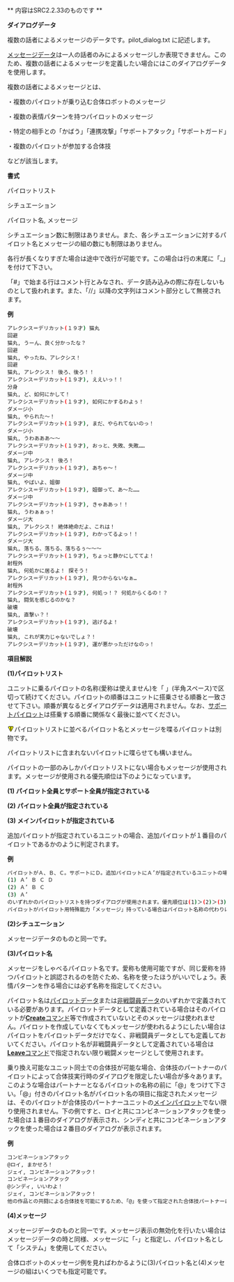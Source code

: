 ** 内容はSRC2.2.33のものです **

**ダイアログデータ**

複数の話者によるメッセージのデータです。pilot\_dialog.txt に記述します。

[メッセージデータ](メッセージデータ.md)は一人の話者のみによるメッセージしか表現できません。このため、複数の話者によるメッセージを定義したい場合にはこのダイアログデータを使用します。

複数の話者によるメッセージとは、

・複数のパイロットが乗り込む合体ロボットのメッセージ

・複数の表情パターンを持つパイロットのメッセージ

・特定の相手との「かばう」「連携攻撃」「サポートアタック」「サポートガード」

・複数のパイロットが参加する合体技

などが該当します。

**書式**

パイロットリスト

シチュエーション

パイロット名, メッセージ

シチュエーション数に制限はありません。また、各シチュエーションに対するパイロット名とメッセージの組の数にも制限はありません。

各行が長くなりすぎた場合は途中で改行が可能です。この場合は行の末尾に「\_」を付けて下さい。

「#」で始まる行はコメント行とみなされ、データ読み込みの際に存在しないものとして扱われます。また、「//」以降の文字列はコメント部分として無視されます。

**例**
```sh
アレクシス＝デリカット(１９才) 猫丸
回避
猫丸, うーん、良く分かったな？
回避
猫丸, やったね、アレクシス！
回避
猫丸, アレクシス！ 後ろ、後ろ！！
アレクシス＝デリカット(１９才), ええいっ！！
分身
猫丸, ど、如何にかして！
アレクシス＝デリカット(１９才), 如何にかするわよぅ！
ダメージ小
猫丸, やられた～！
アレクシス＝デリカット(１９才), まだ、やられてないのっ！
ダメージ小
猫丸, うわあああ～～
アレクシス＝デリカット(１９才), おっと、失敗、失敗……
ダメージ中
猫丸, アレクシス！ 後ろ！
アレクシス＝デリカット(１９才), あちゃ～！
ダメージ中
猫丸, やばいよ、姐御
アレクシス＝デリカット(１９才), 姐御って、あ～た……
ダメージ中
アレクシス＝デリカット(１９才), きゃああっ！！
猫丸, うわぁぁっ！
ダメージ大
猫丸, アレクシス！ 絶体絶命だよ、これは！
アレクシス＝デリカット(１９才), わかってるよっ！！
ダメージ大
猫丸, 落ちる、落ちる、落ちるぅ～～～
アレクシス＝デリカット(１９才), ちょっと静かにしててよ！
射程外
猫丸, 何処かに居るよ！ 探そう！
アレクシス＝デリカット(１９才), 見つからないなぁ…
射程外
アレクシス＝デリカット(１９才), 何処っ！？ 何処からくるの！？
猫丸, 闘気を感じるのかな？
破壊
猫丸, 直撃ぃ？！
アレクシス＝デリカット(１９才), 逃げるよ！
破壊
猫丸, これが実力じゃないでしょ？！
アレクシス＝デリカット(１９才), 運が悪かっただけなのっ！
```

**項目解説**

**(1)パイロットリスト**

ユニットに乗るパイロットの名称(愛称は使えません)を「 」(半角スペース)で区切って続けてください。パイロットの順番はユニットに搭乗させる順番と一致させて下さい。順番が異なるとダイアログデータは適用されません。なお、[サポートパイロット](サポートパイロット.md)は搭乗する順番に関係なく最後に並べてください。

![](./images/bm0.gif)パイロットリストに並べるパイロット名とメッセージを喋るパイロットは別物です。

パイロットリストに含まれないパイロットに喋らせても構いません。

パイロットの一部のみしかパイロットリストにない場合もメッセージが使用されます。メッセージが使用される優先順位は下のようになっています。

**(1) パイロット全員とサポート全員が指定されている**

**(2) パイロット全員が指定されている**

**(3) メインパイロットが指定されている**

追加パイロットが指定されているユニットの場合、追加パイロットが１番目のパイロットであるかのように判定されます。

**例**
```sh
パイロットがＡ、Ｂ、Ｃ。サポートにＤ。追加パイロットにＡ’が指定されているユニットの場合は、
(1) Ａ’ Ｂ Ｃ Ｄ
(2) Ａ’ Ｂ Ｃ
(3) Ａ’
のいずれかのパイロットリストを持つダイアログが使用されます。優先順位は(1)＞(2)＞(3)です。
パイロットがパイロット用特殊能力「メッセージ」持っている場合はパイロット名称の代わりにメッセージ能力で指定したメッセージタイプを指定して下さい。
```

**(2)シチュエーション**

メッセージデータのものと同一です。

**(3)パイロット名**

メッセージをしゃべるパイロット名です。愛称も使用可能ですが、同じ愛称を持つパイロットと誤認されるのを防ぐため、名称を使ったほうがいいでしょう。表情パターンを作る場合には必ず名称を指定してください。

パイロット名は[パイロットデータ](パイロットデータ.md)または[非戦闘員データ](非戦闘員データ.md)のいずれかで定義されている必要があります。パイロットデータとして定義されている場合はそのパイロットが[**Create**コマンド](Createコマンド.md)等で作成されていないとそのメッセージは使われません。パイロットを作成していなくてもメッセージが使われるようにしたい場合はパイロットをパイロットデータだけでなく、非戦闘員データとしても定義しておいてください。パイロット名が非戦闘員データとして定義されている場合は[**Leave**コマンド](Leaveコマンド.md)で指定されない限り戦闘メッセージとして使用されます。

乗り換え可能なユニット同士での合体技が可能な場合、合体技のパートナーのパイロットによって合体技実行時のダイアログを限定したい場合が多々あります。このような場合はパートナーとなるパイロットの名称の前に「@」をつけて下さい。「@」付きのパイロット名がパイロット名の項目に指定されたメッセージは、そのパイロットが合体技のパートナーユニットの[メインパイロット](メインパイロット.md)でない限り使用されません。下の例ですと、ロイと共にコンビネーションアタックを使った場合は１番目のダイアログが表示され、シンディと共にコンビネーションアタックを使った場合は２番目のダイアログが表示されます。

**例**
```sh
コンビネーションアタック
@ロイ, まかせろ！
ジェイ, コンビネーションアタック！
コンビネーションアタック
@シンディ, いいわよ！
ジェイ, コンビネーションアタック！
他の作品との共闘による合体技を可能にするため、「@」を使って指定された合体技パートナーに対してはダイアログデータのパイロット定義チェックが行われません。(「@」で指定されたパイロットのパイロットデータが読み込まれていなくてもエラーにならない。)
```

**(4)メッセージ**

メッセージデータのものと同一です。メッセージ表示の無効化を行いたい場合はメッセージデータの時と同様、メッセージに「-」と指定し、パイロット名として「システム」を使用してください。

合体ロボットのメッセージ例を見ればわかるように(3)パイロット名と(4)メッセージの組はいくつでも指定可能です。
